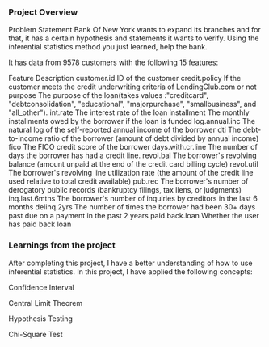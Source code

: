 ### Project Overview

 Problem Statement
Bank Of New York wants to expand its branches and for that, it has a certain hypothesis and statements it wants to verify. 
Using the inferential statistics method you just learned, help the bank.

It has data from 9578 customers with the following 15 features:

Feature	Description
customer.id	 	ID of the customer
credit.policy	If the customer meets the credit underwriting criteria of LendingClub.com or not
purpose 		The purpose of the loan(takes values :"creditcard", "debtconsolidation", "educational", "majorpurchase", "smallbusiness", and "all_other").
int.rate		The interest rate of the loan
installment		The monthly installments owed by the borrower if the loan is funded
log.annual.inc	The natural log of the self-reported annual income of the borrower
dti				The debt-to-income ratio of the borrower (amount of debt divided by annual income)
fico			The FICO credit score of the borrower
days.with.cr.line	The number of days the borrower has had a credit line.
revol.bal		The borrower's revolving balance (amount unpaid at the end of the credit card billing cycle)
revol.util		The borrower's revolving line utilization rate (the amount of the credit line used relative to total credit available)
pub.rec			The borrower's number of derogatory public records (bankruptcy filings, tax liens, or judgments)
inq.last.6mths	The borrower's number of inquiries by creditors in the last 6 months
delinq.2yrs		The number of times the borrower had been 30+ days past due on a payment in the past 2 years
paid.back.loan	Whether the user has paid back loan


### Learnings from the project

 After completing this project, I have a better understanding of how to use inferential statistics. In this project, I have applied the following concepts:

Confidence Interval

Central Limit Theorem

Hypothesis Testing

Chi-Square Test




